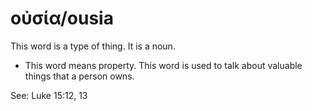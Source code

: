 # οὐσία/ousia
This word is a type of thing. It is a noun.
* This word means property. This word is used to talk about valuable things that a person owns.

See: Luke 15:12, 13
